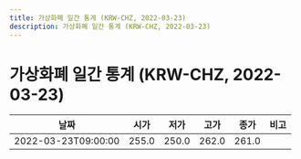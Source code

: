 ```yaml
---
title: 가상화폐 일간 통계 (KRW-CHZ, 2022-03-23)
description: 가상화폐 일간 통계 (KRW-CHZ, 2022-03-23)
---
```


가상화폐 일간 통계 (KRW-CHZ, 2022-03-23)
===

|날짜|시가|저가|고가|종가|비고|
|--|--|--|--|--|--|
|2022-03-23T09:00:00|255.0|250.0|262.0|261.0|    |
